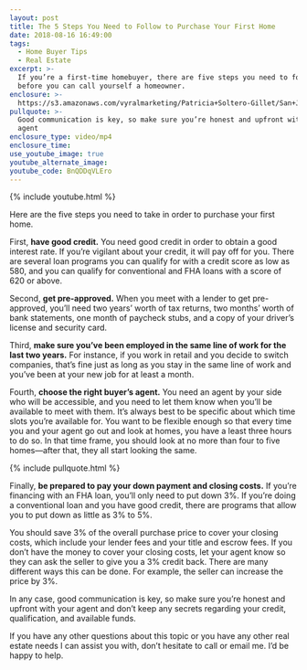 ```yaml
---
layout: post
title: The 5 Steps You Need to Follow to Purchase Your First Home
date: 2018-08-16 16:49:00
tags:
  - Home Buyer Tips
  - Real Estate
excerpt: >-
  If you’re a first-time homebuyer, there are five steps you need to follow
  before you can call yourself a homeowner.
enclosure: >-
  https://s3.amazonaws.com/vyralmarketing/Patricia+Soltero-Gillet/San+Joaquin+Valley-Bay+Area+Real+Estate-+The+5+Steps+to+Purchasing+Your+First+Home.mp4
pullquote: >-
  Good communication is key, so make sure you’re honest and upfront with your
  agent
enclosure_type: video/mp4
enclosure_time:
use_youtube_image: true
youtube_alternate_image:
youtube_code: BnQDDqVLEro
---
```


{% include youtube.html %}

Here are the five steps you need to take in order to purchase your first home.

First, **have good credit.** You need good credit in order to obtain a good interest rate. If you’re vigilant about your credit, it will pay off for you. There are several loan programs you can qualify for with a credit score as low as 580, and you can qualify for conventional and FHA loans with a score of 620 or above.

Second, **get pre-approved.** When you meet with a lender to get pre-approved, you’ll need two years’ worth of tax returns, two months’ worth of bank statements, one month of paycheck stubs, and a copy of your driver’s license and security card.

Third, **make sure you’ve been employed in the same line of work for the last two years.** For instance, if you work in retail and you decide to switch companies, that’s fine just as long as you stay in the same line of work and you’ve been at your new job for at least a month.

Fourth, **choose the right buyer’s agent.** You need an agent by your side who will be accessible, and you need to let them know when you’ll be available to meet with them. It’s always best to be specific about which time slots you’re available for. You want to be flexible enough so that every time you and your agent go out and look at homes, you have a least three hours to do so. In that time frame, you should look at no more than four to five homes—after that, they all start looking the same.

{% include pullquote.html %}

Finally, **be prepared to pay your down payment and closing costs.** If you’re financing with an FHA loan, you’ll only need to put down 3%. If you’re doing a conventional loan and you have good credit, there are programs that allow you to put down as little as 3% to 5%.

You should save 3% of the overall purchase price to cover your closing costs, which include your lender fees and your title and escrow fees. If you don’t have the money to cover your closing costs, let your agent know so they can ask the seller to give you a 3% credit back. There are many different ways this can be done. For example, the seller can increase the price by 3%.

In any case, good communication is key, so make sure you’re honest and upfront with your agent and don’t keep any secrets regarding your credit, qualification, and available funds.

If you have any other questions about this topic or you have any other real estate needs I can assist you with, don’t hesitate to call or email me. I’d be happy to help.